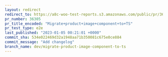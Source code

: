 ```yaml
---
layout: redirect
redirect_to: https://a8c-woo-test-reports.s3.amazonaws.com/public/pr/36305/e2e/index.html
pr_number: 36305
pr_title_encoded: "Migrate+product+image+component+to+TS"
pr_test_type: e2e
last_published: "2023-01-05 00:21:01 +0000"
commit_sha: 534e022469d32a1948aa71b350081c675e0ce884
commit_message: "Add changelog"
branch_name: dev/migrate-product-image-component-to-ts
---
```


